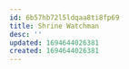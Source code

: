 ```yaml
---
id: 6b57hb72l5ldqaa8ti8fp69
title: Shrine Watchman
desc: ''
updated: 1694644026381
created: 1694644026381
---
```

